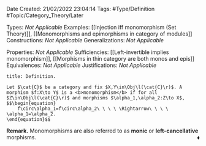 <div class="topSpace"></div>

Date Created: 21/02/2022 23:04:14
Tags: #Type/Definition #Topic/Category_Theory/Later

Types: <i>Not Applicable</i>
Examples: [[Injection iff monomorphism (Set Theory)]], [[Monomorphisms and epimorphisms in category of modules]]
Constructions: <i>Not Applicable</i>
Generalizations: <i>Not Applicable</i>

Properties: <i>Not Applicable</i>
Sufficiencies: [[Left-invertible implies monomorphism]], [[Morphisms in thin category are both monos and epis]]
Equivalences: <i>Not Applicable</i>
Justifications: <i>Not Applicable</i>

``` ad-Definition
title: Definition.

Let $\cat{C}$ be a category and fix $X,Y\in\Obj\l(\cat{C}\r)$. A morphism $f:X\to Y$ is a <b>monomorphism</b> if for all $Z\in\Obj\l(\cat{C}\r)$ and morphisms $\alpha_1,\alpha_2:Z\to X$,
$$\begin{equation}
    f\circ\alpha_1=f\circ\alpha_2\ \ \ \ \Rightarrow\ \ \ \ \alpha_1=\alpha_2.
\end{equation}$$

```

<b>Remark.</b> Monomorphisms are also referred to as <b>monic</b> or <b>left-cancellative</b> morphisms.<span style="float:right;">$\blacklozenge$</span>
